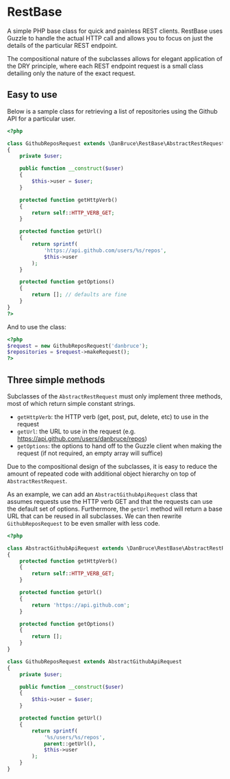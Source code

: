 # RestBase

A simple PHP base class for quick and painless REST clients. RestBase uses
Guzzle to handle the actual HTTP call and allows you to focus on just the
details of the particular REST endpoint.

The compositional nature of the subclasses allows for elegant application of the
DRY principle, where each REST endpoint request is a small class detailing only
the nature of the exact request.

## Easy to use

Below is a sample class for retrieving a list of repositories using the Github
API for a particular user.

```php
<?php

class GithubReposRequest extends \DanBruce\RestBase\AbstractRestRequest
{
    private $user;

    public function __construct($user)
    {
        $this->user = $user;
    }

    protected function getHttpVerb()
    {
        return self::HTTP_VERB_GET;
    }

    protected function getUrl()
    {
        return sprintf(
            'https://api.github.com/users/%s/repos',
            $this->user
        );
    }

    protected function getOptions()
    {
        return []; // defaults are fine
    }
}
?>
```

And to use the class:
```php
<?php
$request = new GithubReposRequest('danbruce');
$repositories = $request->makeRequest();
?>
```

## Three simple methods

Subclasses of the `AbstractRestRequest` must only implement three methods, most
of which return simple constant strings.

- `getHttpVerb`: the HTTP verb (get, post, put, delete, etc) to use in the
  request
- `getUrl`: the URL to use in the request (e.g.
  https://api.github.com/users/danbruce/repos)
- `getOptions`: the options to hand off to the Guzzle client when making the
  request (if not required, an empty array will suffice)

Due to the compositional design of the subclasses, it is easy to reduce the
amount of repeated code with additional object hierarchy on top of
`AbstractRestRequest`.

As an example, we can add an `AbstractGithubApiRequest` class that assumes
requests use the HTTP verb GET and that the requests can use the default set of
options. Furthermore, the `getUrl` method will return a base URL that can be
reused in all subclasses. We can then rewrite `GithubReposRequest` to be even
smaller with less code.

```php
<?php

class AbstractGithubApiRequest extends \DanBruce\RestBase\AbstractRestRequest
{
    protected function getHttpVerb()
    {
        return self::HTTP_VERB_GET;
    }

    protected function getUrl()
    {
        return 'https://api.github.com';
    }

    protected function getOptions()
    {
        return [];
    }
}

class GithubReposRequest extends AbstractGithubApiRequest
{
    private $user;

    public function __construct($user)
    {
        $this->user = $user;
    }

    protected function getUrl()
    {
        return sprintf(
            '%s/users/%s/repos',
            parent::getUrl(),
            $this->user
        );
    }
}
```
